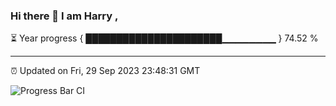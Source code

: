 ### Hi there 👋 I am Harry , 

⏳ Year progress { ██████████████████████▁▁▁▁▁▁▁▁ } 74.52 %

---

⏰ Updated on Fri, 29 Sep 2023 23:48:31 GMT

![Progress Bar CI](https://github.com/duykhang68/duykhang68/workflows/Progress%20Bar%20CI/badge.svg)
